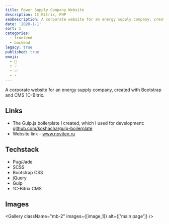 ```yaml
---
title: Power Supply Company Website
description: 1C-Bitrix, PHP
seoDescription: A corporate website for an energy supply company, created with Bootstrap and CMS 1C-Bitrix in Ilya's Mazunin Portfolio.
date: '2020-1-1'
sort: 1
categories:
  - frontend
  - backend
legacy: true
published: true
emoji:
  - 🔌
  - 💡
  - 📈
  - ⚡
---
```


<script>
  import DeferButton from '/src/components/DeferButton.svelte';
  import Gallery from '/src/components/Gallery.svelte';
  import image_1 from '/static/images/posts/novit/noviten-1.jpg?format=webp';
</script>

A corporate website for an energy supply company, created with Bootstrap and CMS 1C-Bitrix.

## Links

- The Gulp.js boilerplate I created, which I used for development: [github.com/koshacha/gulp-boilerplate](https://github.com/koshacha/gulp-boilerplate)
- Website link - <DeferButton><a href="https://www.noviten.ru/" rel="noreferrer">www.noviten.ru</a></DeferButton>

## Techstack

- Pug/Jade
- SCSS
- Bootstrap CSS
- jQuery
- Gulp
- 1C-Bitrix CMS

## Images

<Gallery
className="mb-2"
images={[image_1]}
alt={['main page']}
/>
